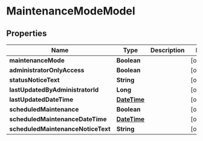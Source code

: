 
# MaintenanceModeModel

## Properties
Name | Type | Description | Notes
------------ | ------------- | ------------- | -------------
**maintenanceMode** | **Boolean** |  |  [optional]
**administratorOnlyAccess** | **Boolean** |  |  [optional]
**statusNoticeText** | **String** |  |  [optional]
**lastUpdatedByAdministratorId** | **Long** |  |  [optional]
**lastUpdatedDateTime** | [**DateTime**](DateTime.md) |  |  [optional]
**scheduledMaintenance** | **Boolean** |  |  [optional]
**scheduledMaintenanceDateTime** | [**DateTime**](DateTime.md) |  |  [optional]
**scheduledMaintenanceNoticeText** | **String** |  |  [optional]



